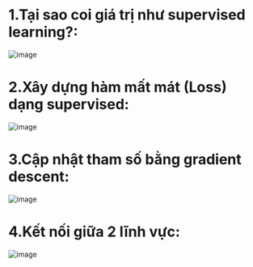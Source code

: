 # 1.Tại sao coi giá trị như supervised learning?:
![image](https://github.com/user-attachments/assets/21b38478-c797-4162-9b1f-fd6aa7594112)
# 2.Xây dựng hàm mất mát (Loss) dạng supervised:
![image](https://github.com/user-attachments/assets/4870feeb-6ed8-4e28-a2b8-4f0974fbf906)
# 3.Cập nhật tham số bằng gradient descent:
![image](https://github.com/user-attachments/assets/d9cf3701-93bf-4459-bf86-3512107a4de6)
# 4.Kết nối giữa 2 lĩnh vực:
![image](https://github.com/user-attachments/assets/90bac27b-5f9f-42ab-b852-89ef7c05b2f8)


